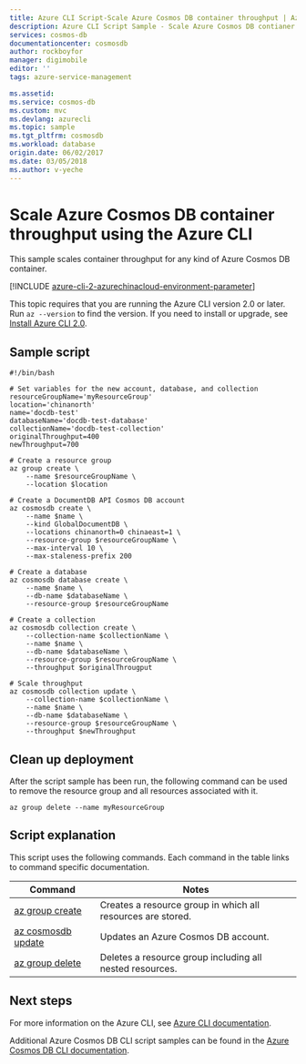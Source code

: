 ```yaml
---
title: Azure CLI Script-Scale Azure Cosmos DB container throughput | Azure
description: Azure CLI Script Sample - Scale Azure Cosmos DB contianer throughput
services: cosmos-db
documentationcenter: cosmosdb
author: rockboyfor
manager: digimobile
editor: ''
tags: azure-service-management

ms.assetid:
ms.service: cosmos-db
ms.custom: mvc
ms.devlang: azurecli
ms.topic: sample
ms.tgt_pltfrm: cosmosdb
ms.workload: database
origin.date: 06/02/2017
ms.date: 03/05/2018
ms.author: v-yeche
---
```


# Scale Azure Cosmos DB container throughput using the Azure CLI

This sample scales container throughput for any kind of Azure Cosmos DB container.  

[!INCLUDE [azure-cli-2-azurechinacloud-environment-parameter](../../../includes/azure-cli-2-azurechinacloud-environment-parameter.md)]

This topic requires that you are running the Azure CLI version 2.0 or later. Run `az --version` to find the version. If you need to install or upgrade, see [Install Azure CLI 2.0](https://docs.azure.cn/zh-cn/cli/install-azure-cli?view=azure-cli-latest). 

## Sample script

```azurecli
#!/bin/bash

# Set variables for the new account, database, and collection
resourceGroupName='myResourceGroup'
location='chinanorth'
name='docdb-test'
databaseName='docdb-test-database'
collectionName='docdb-test-collection'
originalThroughput=400 
newThroughput=700

# Create a resource group
az group create \
    --name $resourceGroupName \
    --location $location

# Create a DocumentDB API Cosmos DB account
az cosmosdb create \
    --name $name \
    --kind GlobalDocumentDB \
    --locations chinanorth=0 chinaeast=1 \
    --resource-group $resourceGroupName \
    --max-interval 10 \
    --max-staleness-prefix 200 

# Create a database 
az cosmosdb database create \
    --name $name \
    --db-name $databaseName \
    --resource-group $resourceGroupName

# Create a collection
az cosmosdb collection create \
    --collection-name $collectionName \
    --name $name \
    --db-name $databaseName \
    --resource-group $resourceGroupName \
    --throughput $originalThrougput

# Scale throughput
az cosmosdb collection update \
    --collection-name $collectionName \
    --name $name \
    --db-name $databaseName \
    --resource-group $resourceGroupName \
    --throughput $newThroughput

```
<!-- location ADVISE TO chinanorth -->
<!-- location MUST be the style of --locations chinanorth=0 chinaeast=1 -->
<!-- OR it will popup the index out of range error-->

## Clean up deployment

After the script sample has been run, the following command can be used to remove the resource group and all resources associated with it.

```azurecli
az group delete --name myResourceGroup
```

## Script explanation

This script uses the following commands. Each command in the table links to command specific documentation.

| Command | Notes |
|---|---|
| [az group create](https://docs.azure.cn/zh-cn/cli/group?view=azure-cli-latest#az_group_create) | Creates a resource group in which all resources are stored. |
| [az cosmosdb update](https://docs.azure.cn/zh-cn/cli/cosmosdb?view=azure-cli-latest#az_cosmosdb_update) | Updates an Azure Cosmos DB account. |
| [az group delete](https://docs.azure.cn/zh-cn/cli/group?view=azure-cli-latest#az_group_delete) | Deletes a resource group including all nested resources. |

## Next steps

For more information on the Azure CLI, see [Azure CLI documentation](https://docs.azure.cn/zh-cn/cli/overview?view=azure-cli-latest).

Additional Azure Cosmos DB CLI script samples can be found in the [Azure Cosmos DB CLI documentation](../cli-samples.md).

<!--Update_Description: update link, wording update-->